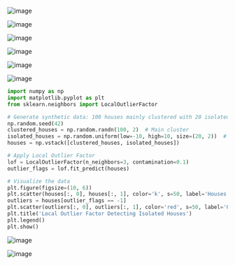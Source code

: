 ![image](https://github.com/user-attachments/assets/f3c5c233-b1a8-4913-9df3-b2fb8ebd3e7f)

![image](https://github.com/user-attachments/assets/3975bc10-7149-494f-86ae-2ff5dd0df0ae)

![image](https://github.com/user-attachments/assets/fa1f8c28-a400-4609-a3e2-0d3b4f5d6e59)

![image](https://github.com/user-attachments/assets/e19382ae-36a8-4760-ba6a-92217bfbea34)

![image](https://github.com/user-attachments/assets/2f14ad8c-4327-425a-9586-ae3065836590)

![image](https://github.com/user-attachments/assets/1d703bce-01f0-4ff9-b4a1-941075a241aa)

```python
import numpy as np
import matplotlib.pyplot as plt
from sklearn.neighbors import LocalOutlierFactor

# Generate synthetic data: 100 houses mainly clustered with 20 isolated ones
np.random.seed(42)
clustered_houses = np.random.randn(100, 2)  # Main cluster
isolated_houses = np.random.uniform(low=-10, high=10, size=(20, 2))  # Isolated houses
houses = np.vstack([clustered_houses, isolated_houses])

# Apply Local Outlier Factor
lof = LocalOutlierFactor(n_neighbors=3, contamination=0.1)
outlier_flags = lof.fit_predict(houses)

# Visualize the data
plt.figure(figsize=(10, 6))
plt.scatter(houses[:, 0], houses[:, 1], color='k', s=50, label='Houses', alpha=0.6)
outliers = houses[outlier_flags == -1]
plt.scatter(outliers[:, 0], outliers[:, 1], color='red', s=50, label='Outliers')
plt.title('Local Outlier Factor Detecting Isolated Houses')
plt.legend()
plt.show()
```
![image](https://github.com/user-attachments/assets/33367be1-7ec6-4967-a464-4c66c23ed2cc)

![image](https://github.com/user-attachments/assets/eda7b82f-fda3-4f01-a124-00de8ba580fe)
